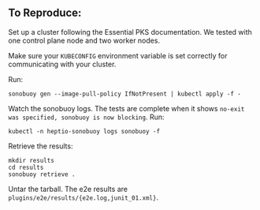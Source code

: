 ## To Reproduce:

Set up a cluster following the Essential PKS documentation. We tested with one control plane node and two worker nodes.

Make sure your `KUBECONFIG` environment variable is set correctly for communicating with your cluster.

Run:

```
sonobuoy gen --image-pull-policy IfNotPresent | kubectl apply -f -
```

Watch the sonobuoy logs. The tests are complete when it shows `no-exit was specified, sonobuoy is now blocking`. Run:

```
kubectl -n heptio-sonobuoy logs sonobuoy -f
```

Retrieve the results:

```
mkdir results
cd results
sonobuoy retrieve .
```

Untar the tarball. The e2e results are `plugins/e2e/results/{e2e.log,junit_01.xml}`.